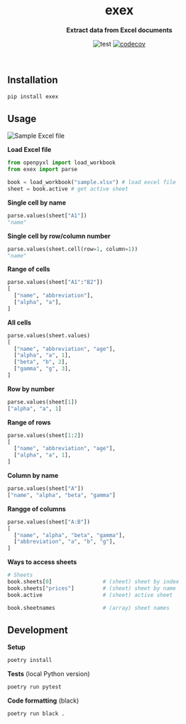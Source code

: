 <div align="center">
    <h1>exex</h1>
    <p>
        <b>Extract data from Excel documents</b>
    </p>

<!--[![PyPI version](https://badge.fury.io/py/chromato.svg)](https://pypi.org/project/chromato/) -->
![test](https://github.com/vikpe/exex/workflows/test/badge.svg?branch=master) [![codecov](https://codecov.io/gh/vikpe/exex/branch/master/graph/badge.svg)](https://codecov.io/gh/vikpe/exex)

<br>

</div>


## Installation
```sh
pip install exex
```

## Usage

![Sample Excel file](https://raw.githubusercontent.com/vikpe/exex/master/docs/sample_xlsx.png "Sample Excel file")

**Load Excel file**
```python
from openpyxl import load_workbook
from exex import parse

book = load_workbook("sample.xlsx") # load excel file
sheet = book.active # get active sheet
```

**Single cell by name**
```python
parse.values(sheet["A1"])
"name"
```

**Single cell by row/column number**
```python
parse.values(sheet.cell(row=1, column=1)) 
"name"
```
   
**Range of cells**
```python
parse.values(sheet["A1":"B2"])
[
  ["name", "abbreviation"],
  ["alpha", "a"],
]
```

**All cells**
```python              
parse.values(sheet.values)
[
  ["name", "abbreviation", "age"],
  ["alpha", "a", 1],
  ["beta", "b", 2],
  ["gamma", "g", 3],
]
```

**Row by number**
```python                  
parse.values(sheet[1])
["alpha", "a", 1]
```

**Range of rows**
```python           
parse.values(sheet[1:2])
[
  ["name", "abbreviation", "age"],
  ["alpha", "a", 1],
]
```

**Column by name**
```python            
parse.values(sheet["A"])
["name", "alpha", "beta", "gamma"]
```

**Rangge of columns**
```python
parse.values(sheet["A:B"])
[
  ["name", "alpha", "beta", "gamma"],
  ["abbreviation", "a", "b", "g"],
]
```

**Ways to access sheets**
```python
# Sheets
book.sheets[0]                # (sheet) sheet by index
book.sheets["prices"]         # (sheet) sheet by name
book.active                   # (sheet) active sheet

book.sheetnames               # (array) sheet names
```

## Development

**Setup**
```sh
poetry install
```

**Tests** (local Python version)
```sh
poetry run pytest
```

**Code formatting** (black)
```sh
poetry run black .
```
